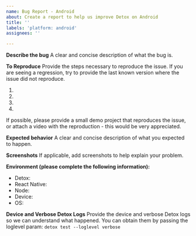 ```yaml
---
name: Bug Report - Android
about: Create a report to help us improve Detox on Android
title: ''
labels: 'platform: android'
assignees: ''

---
```


**Describe the bug**
A clear and concise description of what the bug is.

**To Reproduce**
Provide the steps necessary to reproduce the issue. If you are seeing a regression, try to provide the last known version where the issue did not reproduce.

1. 
2. 
3. 
4. 

If possible, please provide a small demo project that reproduces the issue, or attach a video with the reproduction - this would be very appreciated.

**Expected behavior**
A clear and concise description of what you expected to happen.

**Screenshots**
If applicable, add screenshots to help explain your problem.

**Environment (please complete the following information):**
 - Detox:
 - React Native:
 - Node:
 - Device:
 - OS: 

**Device and Verbose Detox Logs**
Provide the device and verbose Detox logs so we can understand what happened. You can obtain them by passing the loglevel param: `detox test --loglevel verbose`
